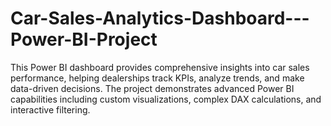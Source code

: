# Car-Sales-Analytics-Dashboard---Power-BI-Project
This Power BI dashboard provides comprehensive insights into car sales performance, helping dealerships track KPIs, analyze trends, and make data-driven decisions. The project demonstrates advanced Power BI capabilities including custom visualizations, complex DAX calculations, and interactive filtering.
